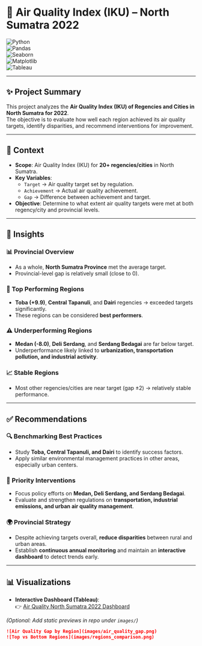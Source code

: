 # 🌱 Air Quality Index (IKU) – North Sumatra 2022  

![Python](https://img.shields.io/badge/Python-3.9-blue?logo=python)  
![Pandas](https://img.shields.io/badge/Pandas-Data%20Analysis-purple?logo=pandas)  
![Seaborn](https://img.shields.io/badge/Seaborn-Visualization-green?logo=plotly)  
![Matplotlib](https://img.shields.io/badge/Matplotlib-Visualization-orange)  
![Tableau](https://img.shields.io/badge/Tableau-Dashboard-blue?logo=tableau)  

---

## ✨ Project Summary  
This project analyzes the **Air Quality Index (IKU) of Regencies and Cities in North Sumatra for 2022**.  
The objective is to evaluate how well each region achieved its air quality targets, identify disparities, and recommend interventions for improvement.  

---

## 📖 Context  
- **Scope**: Air Quality Index (IKU) for **20+ regencies/cities** in North Sumatra.  
- **Key Variables**:  
  - `Target` → Air quality target set by regulation.  
  - `Achievement` → Actual air quality achievement.  
  - `Gap` → Difference between achievement and target.  
- **Objective**: Determine to what extent air quality targets were met at both regency/city and provincial levels.  

---

## 🔎 Insights  

### 📊 Provincial Overview  
- As a whole, **North Sumatra Province** met the average target.  
- Provincial-level gap is relatively small (close to 0).  

### 🥇 Top Performing Regions  
- **Toba (+9.9)**, **Central Tapanuli**, and **Dairi** regencies → exceeded targets significantly.  
- These regions can be considered **best performers**.  

### ⚠️ Underperforming Regions  
- **Medan (-8.0)**, **Deli Serdang**, and **Serdang Bedagai** are far below target.  
- Underperformance likely linked to **urbanization, transportation pollution, and industrial activity**.  

### 📈 Stable Regions  
- Most other regencies/cities are near target (gap ±2) → relatively stable performance.  

---

## ✅ Recommendations  

### 🔍 Benchmarking Best Practices  
- Study **Toba, Central Tapanuli, and Dairi** to identify success factors.  
- Apply similar environmental management practices in other areas, especially urban centers.  

### 🚨 Priority Interventions  
- Focus policy efforts on **Medan, Deli Serdang, and Serdang Bedagai**.  
- Evaluate and strengthen regulations on **transportation, industrial emissions, and urban air quality management**.  

### 🌍 Provincial Strategy  
- Despite achieving targets overall, **reduce disparities** between rural and urban areas.  
- Establish **continuous annual monitoring** and maintain an **interactive dashboard** to detect trends early.  

---

## 📊 Visualizations  

- **Interactive Dashboard (Tableau)**:  
  👉 [Air Quality North Sumatra 2022 Dashboard](https://public.tableau.com/app/profile/dimas.prayoga7117/viz/Visualisasi_indeks_kualitas_udara_sumut_2022/Dashboard1)  

*(Optional: Add static previews in repo under `images/`)*  
```markdown
![Air Quality Gap by Region](images/air_quality_gap.png)
![Top vs Bottom Regions](images/regions_comparison.png)
